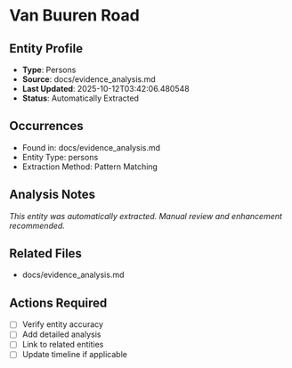 # Van Buuren Road

## Entity Profile
- **Type**: Persons
- **Source**: docs/evidence_analysis.md
- **Last Updated**: 2025-10-12T03:42:06.480548
- **Status**: Automatically Extracted

## Occurrences
- Found in: docs/evidence_analysis.md
- Entity Type: persons
- Extraction Method: Pattern Matching

## Analysis Notes
*This entity was automatically extracted. Manual review and enhancement recommended.*

## Related Files
- docs/evidence_analysis.md

## Actions Required
- [ ] Verify entity accuracy
- [ ] Add detailed analysis
- [ ] Link to related entities
- [ ] Update timeline if applicable

